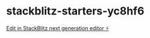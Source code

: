 # stackblitz-starters-yc8hf6

[Edit in StackBlitz next generation editor ⚡️](https://stackblitz.com/~/github.com/FabAlien/stackblitz-starters-yc8hf6)